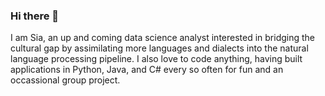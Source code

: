 ### Hi there 👋

I am Sia, an up and coming data science analyst interested in bridging the cultural gap by assimilating more languages and dialects into the natural language processing pipeline. I also love to code anything, having built applications in Python, Java, and C# every so often for fun and an occassional group project.

<!--
**siawayforward/siawayforward** is a ✨ _special_ ✨ repository because its `README.md` (this file) appears on your GitHub profile.

Here are some ideas to get you started:

- 🔭 I’m currently working on getting a job in Data Science so HOLLA!
- 🌱 I’m currently learning how to apply statistics, calculus, and linear algebra to AI/ML
- 👯 I’m looking to collaborate on developing modules/packages in Python, Java, and anything interesting where beginners are invited!
- 🤔 I’m looking for help with networking in data science and exchanging tips on methods and ideas for packages
- 💬 Ask me about: Java, Python, C#, any type of SQL, maybe some EViews, STATA, and HTML/CSS
- 📫 How to reach me: siawayforward.projects@gmail.com
- 😄 Pronouns: she/her
- ⚡ Fun fact: I follow the WNBA so no slander accepted here, and I'll volunteer information about it, unprompted :)
-->
